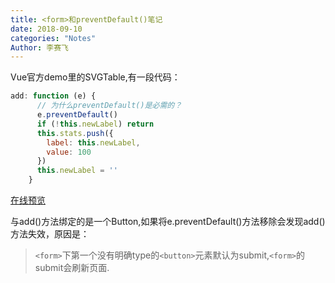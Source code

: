 ```yaml
---
title: <form>和preventDefault()笔记
date: 2018-09-10
categories: "Notes"
Author: 李赛飞
---
```

Vue官方demo里的SVGTable,有一段代码：

```javascript
add: function (e) {
      // 为什么preventDefault()是必需的？
      e.preventDefault()
      if (!this.newLabel) return
      this.stats.push({
        label: this.newLabel,
        value: 100
      })
      this.newLabel = ''
    }
```

[在线预览](http://jsbin.com/xotonac/edit?html,output)

与add()方法绑定的是一个Button,如果将e.preventDefault()方法移除会发现add()方法失效，原因是：
> `<form>`下第一个没有明确type的`<button>`元素默认为submit,`<form>`的submit会刷新页面.